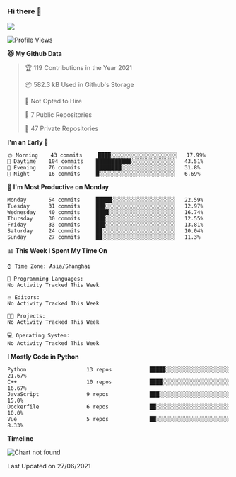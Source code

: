 ### Hi there 👋

<!--
**worsecoder/worsecoder** is a ✨ _special_ ✨ repository because its `README.md` (this file) appears on your GitHub profile.

Here are some ideas to get you started:

- 🔭 I’m currently working on ...
- 🌱 I’m currently learning ...
- 👯 I’m looking to collaborate on ...
- 🤔 I’m looking for help with ...
- 💬 Ask me about ...
- 📫 How to reach me: ...
- 😄 Pronouns: ...
- ⚡ Fun fact: ...
-->

![](https://github-readme-stats.vercel.app/api?username=worsecoder&theme=dark)

<!--START_SECTION:waka-->
![Profile Views](http://img.shields.io/badge/Profile%20Views-1-blue)

**🐱 My Github Data** 

> 🏆 119 Contributions in the Year 2021
 > 
> 📦 582.3 kB Used in Github's Storage 
 > 
> 🚫 Not Opted to Hire
 > 
> 📜 7 Public Repositories 
 > 
> 🔑 47 Private Repositories  
 > 
**I'm an Early 🐤** 

```text
🌞 Morning    43 commits     ████░░░░░░░░░░░░░░░░░░░░░   17.99% 
🌆 Daytime    104 commits    ███████████░░░░░░░░░░░░░░   43.51% 
🌃 Evening    76 commits     ████████░░░░░░░░░░░░░░░░░   31.8% 
🌙 Night      16 commits     █░░░░░░░░░░░░░░░░░░░░░░░░   6.69%

```
📅 **I'm Most Productive on Monday** 

```text
Monday       54 commits     █████░░░░░░░░░░░░░░░░░░░░   22.59% 
Tuesday      31 commits     ███░░░░░░░░░░░░░░░░░░░░░░   12.97% 
Wednesday    40 commits     ████░░░░░░░░░░░░░░░░░░░░░   16.74% 
Thursday     30 commits     ███░░░░░░░░░░░░░░░░░░░░░░   12.55% 
Friday       33 commits     ███░░░░░░░░░░░░░░░░░░░░░░   13.81% 
Saturday     24 commits     ██░░░░░░░░░░░░░░░░░░░░░░░   10.04% 
Sunday       27 commits     ██░░░░░░░░░░░░░░░░░░░░░░░   11.3%

```


📊 **This Week I Spent My Time On** 

```text
⌚︎ Time Zone: Asia/Shanghai

💬 Programming Languages: 
No Activity Tracked This Week

🔥 Editors: 
No Activity Tracked This Week

🐱‍💻 Projects: 
No Activity Tracked This Week

💻 Operating System: 
No Activity Tracked This Week

```

**I Mostly Code in Python** 

```text
Python                   13 repos            █████░░░░░░░░░░░░░░░░░░░░   21.67% 
C++                      10 repos            ████░░░░░░░░░░░░░░░░░░░░░   16.67% 
JavaScript               9 repos             ███░░░░░░░░░░░░░░░░░░░░░░   15.0% 
Dockerfile               6 repos             ██░░░░░░░░░░░░░░░░░░░░░░░   10.0% 
Vue                      5 repos             ██░░░░░░░░░░░░░░░░░░░░░░░   8.33%

```


**Timeline**

![Chart not found](https://raw.githubusercontent.com/worsecoder/worsecoder/main/charts/bar_graph.png) 


 Last Updated on 27/06/2021
<!--END_SECTION:waka-->
